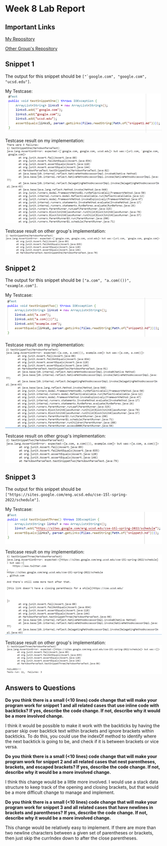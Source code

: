 # Week 8 Lab Report
## Important Links
[My Repository](https://github.com/ujik500/markdown-parser.git)

[Other Group's Repository](https://github.com/rmccrystal/markdown-parser)

## Snippet 1
The output for this snippet should be ``["`google.com", "google.com", "ucsd.edu"]``.

My Testcase:
![image1](week8pic1.PNG)

Testcase result on my implementation:
![image4](week8pic4.PNG)

Testcase result on other group's implementation:
![image7](week8pic7.PNG)

## Snippet 2
The output for this snippet should be ``["a.com", "a.com(())", "example.com"]``.

My Testcase:
![image2](week8pic2.PNG)

Testcase result on my implementation:
![image5](week8pic5.PNG)

Testcase result on other group's implementation:
![image8](week8pic8.PNG)

## Snippet 3
The output for this snippet should be ``["https://sites.google.com/eng.ucsd.edu/cse-15l-spring-2022/schedule"]``.

My Testcase:
![image3](week8pic3.PNG)

Testcase result on my implementation:
![image6](week8pic6.PNG)

Testcase result on other group's implementation:
![image9](week8pic9.PNG)

## Answers to Questions
**Do you think there is a small (<10 lines) code change that will make your program work for snippet 1 and all related cases that use inline code with backticks? If yes, describe the code change. If not, describe why it would be a more involved change.**

I think it would be possible to make it work with the backticks by having the parser skip over backtick text within brackets and ignore brackets within backticks. To do this, you could use the indexOf method to identify where the next backtick is going to be, and check if it is between brackets or vice versa.

**Do you think there is a small (<10 lines) code change that will make your program work for snippet 2 and all related cases that nest parentheses, brackets, and escaped brackets? If yes, describe the code change. If not, describe why it would be a more involved change.**

I think this change would be a little more involved. I would use a stack data structure to keep track of the opening and closing brackets, but that would be a more difficult change to manage and implement.

**Do you think there is a small (<10 lines) code change that will make your program work for snippet 3 and all related cases that have newlines in brackets and parentheses? If yes, describe the code change. If not, describe why it would be a more involved change.**

This change would be relatively easy to implement. If there are more than two newline characters between a given set of parentheses or brackets, then just skip the currIndex down to after the close parentheses.
